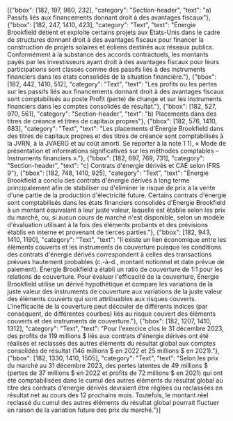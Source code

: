 [{"bbox": [182, 197, 980, 232], "category": "Section-header", "text": "a) Passifs liés aux financements donnant droit à des avantages fiscaux"}, {"bbox": [182, 247, 1410, 423], "category": "Text", "text": "Énergie Brookfield détient et exploite certains projets aux États-Unis dans le cadre de structures donnant droit à des avantages fiscaux pour financer la construction de projets solaires et éoliens destinés aux réseaux publics. Conformément à la substance des accords contractuels, les montants payés par les investisseurs ayant droit à des avantages fiscaux pour leurs participations sont classés comme des passifs liés à des instruments financiers dans les états consolidés de la situation financière."}, {"bbox": [182, 442, 1410, 512], "category": "Text", "text": "Les profits ou les pertes sur les passifs liés aux financements donnant droit à des avantages fiscaux sont comptabilisés au poste Profit (perte) de change et sur les instruments financiers dans les comptes consolidés de résultat."}, {"bbox": [182, 527, 970, 561], "category": "Section-header", "text": "b) Placements dans des titres de créance et titres de capitaux propres"}, {"bbox": [182, 576, 1410, 683], "category": "Text", "text": "Les placements d'Énergie Brookfield dans des titres de capitaux propres et des titres de créance sont comptabilisés à la JVRN, à la JVAERG et au coût amorti. Se reporter à la note 1 1), « Mode de présentation et informations significatives sur les méthodes comptables – Instruments financiers »."}, {"bbox": [182, 697, 769, 731], "category": "Section-header", "text": "c) Contrats d'énergie dérivés et CAÉ selon IFRS 9"}, {"bbox": [182, 748, 1410, 925], "category": "Text", "text": "Énergie Brookfield a conclu des contrats d'énergie dérivés à long terme principalement afin de stabiliser ou d'éliminer le risque de prix à la vente d'une partie de la production d'électricité future. Certains contrats d'énergie sont comptabilisés dans les états financiers consolidés d'Énergie Brookfield à un montant équivalant à leur juste valeur, laquelle est établie selon les prix du marché, ou, si aucun cours de marché n'est disponible, selon un modèle d'évaluation utilisant à la fois des éléments probants et des prévisions établis en interne et provenant de tierces parties."}, {"bbox": [182, 943, 1410, 1190], "category": "Text", "text": "Il existe un lien économique entre les éléments couverts et les instruments de couverture puisque les conditions des contrats d'énergie dérivés correspondent à celles des transactions prévues hautement probables (c.-à-d., montant notionnel et date prévue de paiement). Énergie Brookfield a établi un ratio de couverture de 1:1 pour les relations de couverture. Pour évaluer l'efficacité de la couverture, Énergie Brookfield utilise un dérivé hypothétique et compare les variations de la juste valeur des instruments de couverture aux variations de la juste valeur des éléments couverts qui sont attribuables aux risques couverts. L'inefficacité de la couverture peut découler de différents indices (par conséquent, de différentes courbes) liés au risque couvert des éléments couverts et des instruments de couverture."}, {"bbox": [182, 1207, 1410, 1312], "category": "Text", "text": "Pour l'exercice clos le 31 décembre 2023, des profits de 119 millions $ liés aux contrats d'énergie dérivés ont été réalisés et reclassés des autres éléments du résultat global aux comptes consolidés de résultat (146 millions $ en 2022 et 25 millions $ en 2021)."}, {"bbox": [182, 1330, 1410, 1505], "category": "Text", "text": "Selon les prix du marché au 31 décembre 2023, des pertes latentes de 49 millions $ (pertes de 37 millions $ en 2022 et profits de 72 millions $ en 2021) qui ont été comptabilisées dans le cumul des autres éléments du résultat global au titre des contrats d'énergie dérivés devraient être réglées ou reclassées en résultat net au cours des 12 prochains mois. Toutefois, le montant réel reclassé du cumul des autres éléments du résultat global pourrait fluctuer en raison de la variation future des prix du marché."}]